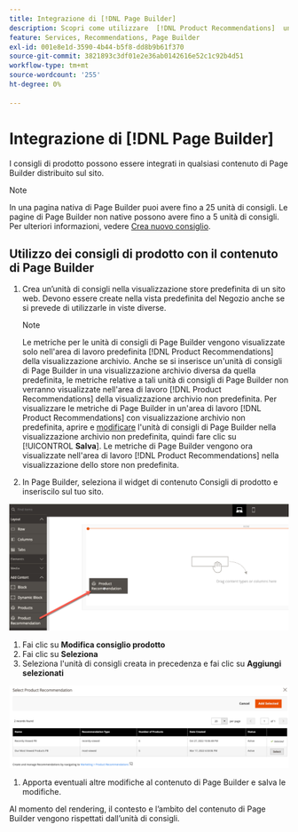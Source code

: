 ```yaml
---
title: Integrazione di [!DNL Page Builder]
description: Scopri come utilizzare  [!DNL Product Recommendations]  unità in Page Builder.
feature: Services, Recommendations, Page Builder
exl-id: 001e8e1d-3590-4b44-b5f8-dd8b9b61f370
source-git-commit: 3821893c3df01e2e36ab0142616e52c1c92b4d51
workflow-type: tm+mt
source-wordcount: '255'
ht-degree: 0%

---
```


# Integrazione di [!DNL Page Builder]

I consigli di prodotto possono essere integrati in qualsiasi contenuto di Page Builder distribuito sul sito.

>[!NOTE]
>
> In una pagina nativa di Page Builder puoi avere fino a 25 unità di consigli. Le pagine di Page Builder non native possono avere fino a 5 unità di consigli. Per ulteriori informazioni, vedere [Crea nuovo consiglio](create.md).

## Utilizzo dei consigli di prodotto con il contenuto di Page Builder

1. Crea un’unità di consigli nella visualizzazione store predefinita di un sito web. Devono essere create nella vista predefinita del Negozio anche se si prevede di utilizzarle in viste diverse.

   >[!NOTE]
   >
   >Le metriche per le unità di consigli di Page Builder vengono visualizzate solo nell&#39;area di lavoro predefinita [!DNL Product Recommendations] della visualizzazione archivio. Anche se si inserisce un&#39;unità di consigli di Page Builder in una visualizzazione archivio diversa da quella predefinita, le metriche relative a tali unità di consigli di Page Builder non verranno visualizzate nell&#39;area di lavoro [!DNL Product Recommendations] della visualizzazione archivio non predefinita. Per visualizzare le metriche di Page Builder in un&#39;area di lavoro [!DNL Product Recommendations] con visualizzazione archivio non predefinita, aprire e [modificare](edit.md) l&#39;unità di consigli di Page Builder nella visualizzazione archivio non predefinita, quindi fare clic su [!UICONTROL **Salva**]. Le metriche di Page Builder vengono ora visualizzate nell&#39;area di lavoro [!DNL Product Recommendations] nella visualizzazione dello store non predefinita.

1. In Page Builder, seleziona il widget di contenuto Consigli di prodotto e inseriscilo sul tuo sito.

![Inserisci unità consigli](assets/pb-insert.png)

1. Fai clic su **Modifica consiglio prodotto**
1. Fai clic su **Seleziona**
1. Seleziona l&#39;unità di consigli creata in precedenza e fai clic su **Aggiungi selezionati**

![Inserisci unità consigli](assets/pb-select.png)

1. Apporta eventuali altre modifiche al contenuto di Page Builder e salva le modifiche.

Al momento del rendering, il contesto e l’ambito del contenuto di Page Builder vengono rispettati dall’unità di consigli.
